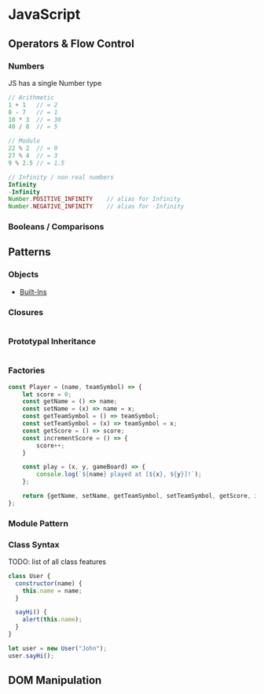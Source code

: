 # JavaScript

## Operators & Flow Control
### Numbers
JS has a single Number type
```js
// Arithmetic
1 + 1   // = 2
8 - 7   // = 1
10 * 3  // = 30
40 / 8  // = 5

// Modulo
22 % 2  // = 0
27 % 4  // = 3 
9 % 2.5 // = 1.5

// Infinity / non real numbers
Infinity
-Infinity
Number.POSITIVE_INFINITY    // alias for Infinity
Number.NEGATIVE_INFINITY    // alias for -Infinity
```

### Booleans / Comparisons

## Patterns
### Objects
- [Built-Ins](https://developer.mozilla.org/en-US/docs/Web/JavaScript/Reference/Global_Objects)


### Closures
```js
```

### Prototypal Inheritance
```js

```

### Factories
```js
const Player = (name, teamSymbol) => {
    let score = 0;
    const getName = () => name;
    const setName = (x) => name = x;
    const getTeamSymbol = () => teamSymbol;
    const setTeamSymbol = (x) => teamSymbol = x;
    const getScore = () => score;
    const incrementScore = () => { 
        score++;
    }

    const play = (x, y, gameBoard) => {
        console.log(`${name} played at [${x}, ${y}]!`);
    };

    return {getName, setName, getTeamSymbol, setTeamSymbol, getScore, incrementScore, play}
};
```

### Module Pattern

### Class Syntax
TODO: list of all class features
```js
class User {
  constructor(name) {
    this.name = name;
  }

  sayHi() {
    alert(this.name);
  }
}

let user = new User("John");
user.sayHi();
```

## DOM Manipulation

